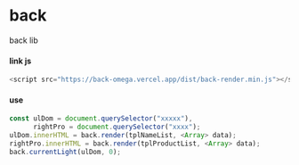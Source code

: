 # back
back lib

#### link js
```javascript
<script src="https://back-omega.vercel.app/dist/back-render.min.js"></script>
```

#### use 

```javascript
const ulDom = document.querySelector("xxxxx"),
      rightPro = document.querySelector("xxxx");
ulDom.innerHTML = back.render(tplNameList, <Array> data);
rightPro.innerHTML = back.render(tplProductList, <Array> data);
back.currentLight(ulDom, 0);
```
